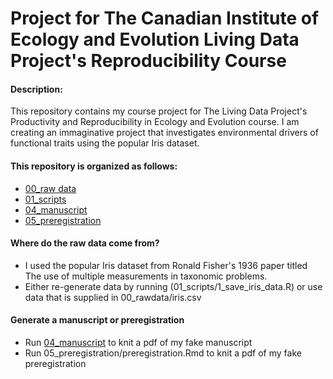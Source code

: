 # Project for The Canadian Institute of Ecology and Evolution Living Data Project's Reproducibility Course

#### Description: 
This repository contains my course project for The Living Data Project's Productivity and Reproducibility in Ecology and Evolution course. I am creating an immaginative project that investigates environmental drivers of functional traits using the popular Iris dataset.

#### This repository is organized as follows:
- [00_raw data](./00_raw%20data)
- [01_scripts](./01_scripts)
- [04_manuscript](./04_manuscript)
- [05_preregistration](./05_preregistration)

#### Where do the raw data come from?
- I used the popular Iris dataset from Ronald Fisher's 1936 paper titled The use of multiple measurements in taxonomic problems.
- Either re-generate data by running (01_scripts/1_save_iris_data.R) or use data that is supplied in 00_rawdata/iris.csv

#### Generate a manuscript or preregistration
- Run [04_manuscript](./04_manuscript.Rmd) to knit a pdf of my fake manuscript
- Run 05_preregistration/preregistration.Rmd to knit a pdf of my fake preregistration



